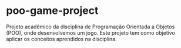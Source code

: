 # poo-game-project
Projeto acadêmico da disciplina de Programação Orientada a Objetos (POO), onde desenvolvemos um jogo. Este projeto tem como objetivo aplicar os conceitos aprendidos na disciplina.
